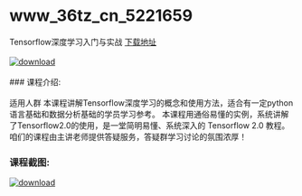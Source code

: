 # www_36tz_cn_5221659
Tensorflow深度学习入门与实战
[下载地址](http://www.36tz.cn/article/5221659 "下载地址")
<br/></br>[![download](http://36tz.cn/muke_img/2021_11_1-36-300x173.png "下载地址")](http://www.36tz.cn/article/5221659 "下载地址")
<br/></br>### 课程介绍:<br/></br>适用人群
本课程讲解Tensorflow深度学习的概念和使用方法，适合有一定python语言基础和数据分析基础的学员学习参考。
本课程用通俗易懂的实例，系统讲解了Tensorflow2.0的使用，是一堂简明易懂、系统深入的 Tensorflow 2.0 教程。咱们的课程由主讲老师提供答疑服务，答疑群学习讨论的氛围浓厚！

### 课程截图:
[![download](http://36tz.cn/muke_img/2021_11_2-34.png "下载地址")](http://www.36tz.cn/article/5221659 "下载地址")
